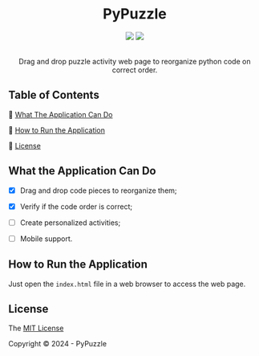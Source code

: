 <div align="center">
  <h1>PyPuzzle</h1>
  <div>
    <img src="https://img.shields.io/static/v1?label=javascript&message=es6&color=yellow&style=for-the-badge&logo=javascript"/>
    <img src="http://img.shields.io/static/v1?label=Status&message=Development&color=GREEN&style=for-the-badge"/>
  </div><br>

  Drag and drop puzzle activity web page to reorganize python code on correct order.
</div>

## Table of Contents

:small_blue_diamond: [What The Application Can Do](#what-the-application-can-do)

:small_blue_diamond: [How to Run the Application](#how-to-run-the-application)

:small_blue_diamond: [License](#license)

## What the Application Can Do

- [x] Drag and drop code pieces to reorganize them;

- [x] Verify if the code order is correct;

- [ ] Create personalized activities;

- [ ] Mobile support.

## How to Run the Application

Just open the `index.html` file in a web browser to access the web page.

## License

The [MIT License](https://github.com/Andressa-Mota/PyPuzzle/blob/main/LICENSE)

Copyright ©️ 2024 - PyPuzzle

